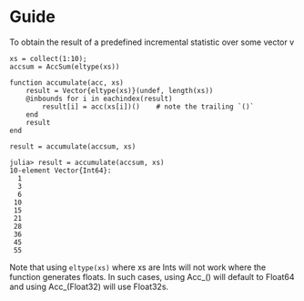 # Guide

To obtain the result of a predefined incremental statistic over some vector v
```
xs = collect(1:10);
accsum = AccSum(eltype(xs))

function accumulate(acc, xs)
    result = Vector{eltype(xs)}(undef, length(xs))
    @inbounds for i in eachindex(result)
        result[i] = acc(xs[i])()    # note the trailing `()`
    end
    result
end

result = accumulate(accsum, xs)

julia> result = accumulate(accsum, xs)
10-element Vector{Int64}:
  1
  3
  6
 10
 15
 21
 28
 36
 45
 55
 ```
 
Note that using `eltype(xs)` where xs are Ints will not work where the function generates floats.
In such cases, using Acc_() will default to Float64 and using Acc_(Float32) will use Float32s.

